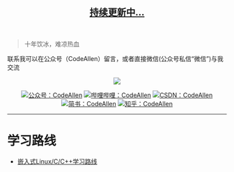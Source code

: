 <p align="center" style="color:blue">
  <a href="https://allen5g.blog.csdn.net/article/details/84500880">
    <h2 align="center">
        持续更新中...
    </h2>
  </a>
</p>

<p>
  <br>
</p>

</p></p>

> 十年饮冰，难凉热血

联系我可以在公众号（CodeAllen）留言，或者直接微信(公众号私信“微信”)与我交流

<p align="center">
    <a href="https://mp.weixin.qq.com/s/d6L3zmwGIor7QmuGoJHeNQ" target="_blank">
        <img src="https://img.shields.io/badge/Linux%2FC%2FCPP%E5%BC%80%E6%BA%90%E9%A1%B9%E7%9B%AE-%E3%80%90%E9%AB%98%E7%BA%A7%E5%B5%8C%E5%85%A5%E5%BC%8F%E8%BD%AF%E4%BB%B6%E5%B7%A5%E7%A8%8B%E5%B8%88%E8%87%AA%E5%AD%A6%E4%B9%8B%E8%B7%AF%E3%80%91-green.svg" width=""/>
    </a>
</p>

<p align="center">
  <a href="https://mp.weixin.qq.com/s/d6L3zmwGIor7QmuGoJHeNQ"><img src="https://img.shields.io/badge/%E5%85%AC%E4%BC%97%E5%8F%B7-CodeAllen-green.svg" alt="公众号：CodeAllen"></a>
  <a href="https://space.bilibili.com/239370102"><img src="https://img.shields.io/badge/bilibili-CodeAllen-blue.svg" alt="哔哩哔哩：CodeAllen"></a>
  <a href="https://blog.csdn.net/wangshuaiwsws95"><img src="https://img.shields.io/badge/CSDN-CodeAllen-red.svg" alt="CSDN：CodeAllen"></a>
  <a href="https://www.jianshu.com/u/81c09b7f9b4a"><img src="https://img.shields.io/badge/%E7%AE%80%E4%B9%A6-CodeAllen-orange.svg" alt="简书：CodeAllen"></a>
  <a href="https://www.zhihu.com/people/Allen5G"><img src="https://img.shields.io/badge/%E7%9F%A5%E4%B9%8E-CodeAllen-blue.svg" alt="知乎：CodeAllen"></a>
</p>


---
# 学习路线

- [嵌入式Linux/C/C++学习路线](https://zhuanlan.zhihu.com/p/97869854)
